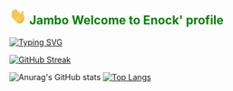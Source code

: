 <h2 style="color:green"><img src="/hey.gif" width="30" height="30"/> <strong>Jambo</strong> Welcome to Enock' profile</h2>

[![Typing SVG](https://readme-typing-svg.herokuapp.com?font=Fira+Code&pause=1000&color=5AB332&center=true&width=435&lines=Full-Stack+development.;Machine+Learning+)](https://git.io/typing-svg)

[![GitHub Streak](http://github-readme-streak-stats.herokuapp.com?user=MokuaEnock&theme=merko)](https://git.io/streak-stats)


![Anurag's GitHub stats](https://github-readme-stats.vercel.app/api?username=MokuaEnock&show_icons=true&theme=radical)
[![Top Langs](https://github-readme-stats.vercel.app/api/top-langs/?username=MokuaEnock&layout=compact&theme=radical)](https://github.com/anuraghazra/github-readme-stats)
